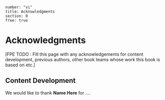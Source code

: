 ```metadata
number: "vi"
title: Acknowledgments
section: 0
free: true
```

# Acknowledgments

[FPE TODO : Fill this page with any acknowledgements for content development, previous authors, other book teams whose work this book is based on etc.]

## Content Development

We would like to thank **Name Here** for ....
